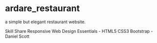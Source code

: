 # ardare_restaurant
a simple but elegant restaurant website.

Skill Share
Responsive Web Design Essentials - HTML5 CSS3 Bootstrap - Daniel Scott 
